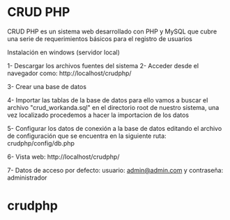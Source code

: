 # CRUD PHP
CRUD PHP es un sistema web desarrollado con PHP y MySQL que cubre una serie de requerimientos básicos
para el registro de usuarios

Instalación en windows (servidor local) 

1- Descargar los archivos fuentes del sistema
2- Acceder desde el navegador como: http://localhost/crudphp/

3- Crear una base de datos

4- Importar las tablas de la base de datos para ello vamos a buscar el archivo "crud_workanda.sql" en el directorio root de nuestro sistema, una vez localizado procedemos a hacer la importacion de los datos

5- Configurar los datos de conexión a la base de datos editando el archivo de configuración que se encuentra en la siguiente ruta: crudphp/config/db.php

6- Vista web: http://localhost/crudphp/

7- Datos de acceso por defecto: usuario: admin@admin.com y contraseña: administrador
# crudphp
